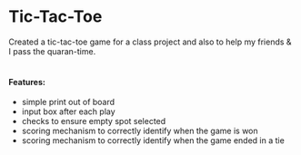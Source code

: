 # Tic-Tac-Toe
Created a tic-tac-toe game for a class project and also to help my friends & I pass the quaran-time.<br><br>
#### Features:
* simple print out of board
* input box after each play
* checks to ensure empty spot selected
* scoring mechanism to correctly identify when the game is won
* scoring mechanism to correctly identify when the game ended in a tie
